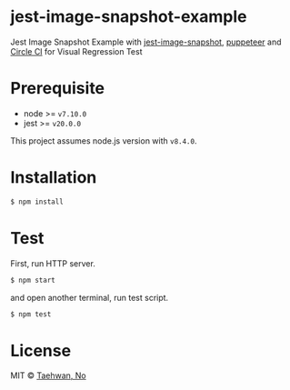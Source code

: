 # jest-image-snapshot-example

Jest Image Snapshot Example with [jest-image-snapshot](https://github.com/americanexpress/jest-image-snapshot), [puppeteer](https://github.com/GoogleChrome/puppeteer) and [Circle CI](https://circleci.com/) for Visual Regression Test

# Prerequisite

- node >= `v7.10.0`
- jest >= `v20.0.0`

This project assumes node.js version with `v8.4.0`.

# Installation

```bash
$ npm install
```

# Test

First, run HTTP server.

```bash
$ npm start
```

and open another terminal, run test script.

```bash
$ npm test
```

# License

MIT © [Taehwan, No](https://github.com/taehwanno)
